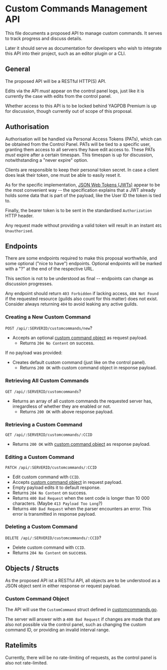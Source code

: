 # Custom Commands Management API

This file documents a proposed API to manage custom commands. It serves to track progress and discuss details.

Later it should serve as documentation for developers who wish to integrate this API into their project, such as an
editor plugin or a CLI.

## General

The proposed API will be a RESTful HTTP(S) API.

Edits via the API *must* appear on the control panel logs, just like it is currently the case with edits from the
control panel.

Whether access to this API is to be locked behind YAGPDB Premium is up for discussion, though currently out of scope
of this proposal.

## Authorisation

Authorisation will be handled via Personal Access Tokens (PATs), which can be obtained from the Control Panel.
PATs will be tied to a specific user, granting them access to all servers they have edit access to. These PATs *must*
expire after a certain timespan. This timespan is up for discussion, notwithstanding a "never expire" option.

Clients are responsible to keep their personal token secret. In case a client does leak their token, one must be able to
easily reset it.

As for the specific implementation, [JSON Web Tokens (JWTs)](https://jwt.io/introduction/) appear to be the most
convenient way -- the specification explains that a JWT already holds some data that is part of the payload,
like the User ID the token is tied to.

Finally, the bearer token is to be sent in the standardised `Authorization` HTTP header.

Any request made without providing a valid token will result in an instant `401 Unauthorised`.

## Endpoints

There are some endpoints required to make this proposal worthwhile, and some optional ("nice to have") endpoints.
Optional endpoints will be marked with a "?" at the end of the respective URL.

This section is not to be understood as final -- endpoints can change as discussion progresses.

Any endpoint should return `403 Forbidden` if lacking access, `404 Not Found` if the requested resource (guilds also
count for this matter) does not exist. Consider always returning `404` to avoid leaking any active guilds.

### Creating a New Custom Command

`POST /api/:SERVERID/customcommands/new`?

- Accepts an optional [custom command object](#custom-command-object) as request payload.
  + Returns `204 No Content` on success.

If no payload was provided:
- Creates default custom command (just like on the control panel).
  + Returns `200 OK` with custom command object in response payload.

### Retrieving All Custom Commands

`GET /api/:SERVERID/customcommands`?

- Returns an array of all custom commands the requested server has, irregardless of whether they are enabled or not.
  + Returns `200 OK` with above response payload.

### Retrieving a Custom Command

`GET /api/:SERVERID/customcommands/:CCID`

- Returns `200 OK` with [custom command object](#custom-command-object) as response payload.

### Editing a Custom Command

`PATCH /api/:SERVERID/customcommands/:CCID`

- Edit custom command with `CCID`.
- Accepts [custom command object](#custom-command-object) in request payload.
- Empty payload edits it to default response.
- Returns `204 No Content` on success.
- Returns `400 Bad Request` when the sent code is longer than 10 000 characters. (Maybe `413 Payload Too Long`?)
- Returns `400 Bad Request` when the parser encounters an error. This error is transmitted in response payload.

### Deleting a Custom Command

`DELETE /api/:SERVERID/customcommands/:CCID`?

- Delete custom command with `CCID`.
- Returns `204 No Content` on success.

## Objects / Structs

As the proposed API ist a RESTful API, all objects are to be understood as a JSON object sent in either response or
request payload.

### Custom Command Object

The API will use the `CustomCommand` struct defined in [customcommands.go](customcommands.go).

The server will answer with a `400 Bad Request` if changes are made that are also not possible via the control panel,
such as changing the custom command ID, or providing an invalid interval range.

## Ratelimits

Currently, there will be no rate-limiting of requests, as the control panel is also not rate-limited.
